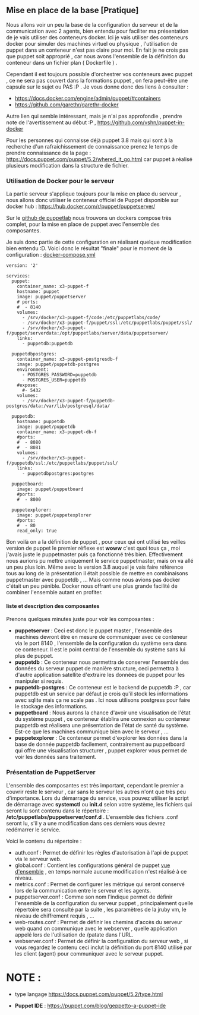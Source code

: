 ## Mise en place de la base [Pratique] 

Nous allons voir un peu la base de la configuration du serveur et de la communication avec 2 agents, bien entendu pour faciliter ma présentation de je vais utiliser des conteneurs docker. Ici je vais utiliser des conteneurs docker pour simuler des machines virtuel ou physique , l'utilisation de puppet dans un conteneur n'est pas claire pour moi. En fait je ne crois pas que puppet soit approprié , car nous avons l'ensemble de la définition du conteneur dans un fichier plan ( Dockerfile ) . 

Cependant il est toujours possible d'orchestrer vos conteneurs avec puppet , ce ne sera pas couvert dans la formations puppet , on fera peut-être une capsule sur le sujet ou PAS :P . Je vous donne donc des liens à consulter :

* https://docs.docker.com/engine/admin/puppet/#containers
* https://github.com/garethr/garethr-docker

Autre lien qui semble intéressant, mais je n'ai pas approfondie , prendre note de l'avertissement au début :P , https://github.com/vshn/puppet-in-docker

Pour les personnes qui connaisse déjà puppet 3.8  mais qui sont à la recherche d'un rafraichissement de connaissance prenez le temps de prendre connaissance de la page : https://docs.puppet.com/puppet/5.2/whered_it_go.html car puppet à réalisé plusieurs modification dans la structure de fichier.

### Utilisation de Docker pour le serveur

La partie serveur s'applique toujours pour la mise en place du serveur , nous allons donc utiliser le conteneur officiel de Puppet disponible sur docker hub : https://hub.docker.com/r/puppet/puppetserver/

Sur le [github de puppetlab](https://github.com/puppetlabs/puppet-in-docker-examples/tree/master/compose) nous trouvons un dockers compose très complet, pour la mise en place de puppet avec l'ensemble des composantes. 

Je suis donc partie de cette configuration en réalisant quelque modification bien entendu :D. Voici donc le résultat "finale" pour le moment de la configuration : [docker-compose.yml](./dockers/puppet-server/docker-compose-v1.yml) 

```
version: '2'

services:
  puppet:
    container_name: x3-puppet-f
    hostname: puppet
    image: puppet/puppetserver
    # ports:
    #  - 8140
    volumes:
      - /srv/docker/x3-puppet-f/code:/etc/puppetlabs/code/
      - /srv/docker/x3-puppet-f/puppet/ssl:/etc/puppetlabs/puppet/ssl/
      - /srv/docker/x3-puppet-f/puppet/serverdata:/opt/puppetlabs/server/data/puppetserver/
    links:
      - puppetdb:puppetdb

  puppetdbpostgres:
    container_name: x3-puppet-postgresdb-f
    image: puppet/puppetdb-postgres
    environment:
      - POSTGRES_PASSWORD=puppetdb
      - POSTGRES_USER=puppetdb
    #expose:
      #- 5432
    volumes:
      - /srv/docker/x3-puppet-f/puppetdb-postgres/data:/var/lib/postgresql/data/

  puppetdb:
    hostname: puppetdb
    image: puppet/puppetdb
    container_name: x3-puppet-db-f
    #ports:
    #  - 8080
    #  - 8081
    volumes:
      - /srv/docker/x3-puppet-f/puppetdb/ssl:/etc/puppetlabs/puppet/ssl/
    links:
      - puppetdbpostgres:postgres

  puppetboard:
    image: puppet/puppetboard
    #ports:
    #  - 8000

  puppetexplorer:
    image: puppet/puppetexplorer
    #ports:
    #  - 80
    read_only: true
```

Bon voilà on a la définition de puppet , pour ceux qui ont utilisé les veilles version de puppet le premier réflexe est **woww** c'est quoi tous ça , moi j'avais juste le puppetmaster puis ça fonctionné très bien. Effectivement nous aurions pu mettre uniquement le service puppetmaster, mais on va allé un peu plus loin. Même avec la version 3.8 auquel je vais faire référence tous au long de la présentation il était possible de mettre en combinaisons puppetmaster avec puppetdb , ... Mais comme nous avions pas docker c'était un peu pénible. Docker nous offrant une plus grande facilité de combiner l'ensemble autant en profiter. 

#### liste et description des composantes

Prenons quelques minutes juste pour voir les composantes :

* __puppetserver__ : Ceci est donc le puppet master , l'ensemble des machines devront être en mesure de communiquer avec ce conteneur via le port 8140 , l'ensemble de la configuration du système sera dans ce conteneur. Il est le point central de l'ensemble du système sans lui plus de puppet.
* __puppetdb__ : Ce conteneur nous permettra de conserver l'ensemble des données du serveur puppet de manière structure, ceci permettra à d'autre application satellite d'extraire les données de puppet pour les manipuler si requis.  
* **puppetdb-postgres** : Ce conteneur est le backend de puppetdb :P , car puppetdb est un service par défaut  je crois qu'il stock les informations avec sqlite mais ça ne scale pas . Ici nous utilisons postgress pour faire le stockage des informations.
* **puppetboard** : Nous aurons la chance d'avoir une visualisation de l'état du système puppet , ce conteneur établira une connexion au conteneur puppetdb est réalisera une présentation de l'état de santé du système. Est-ce que les machines communique bien avec le serveur , ...
* **puppetexplorer** : Ce conteneur permet d'explorer les données dans la base de donnée puppetdb facilement, contrairement au puppetboard qui offre une visualisation structurer , puppet explorer vous permet de voir les données sans traitement.

### Présentation de PuppetServer

L'ensemble des composantes est très important, cependant le premier a couvrir reste le serveur , car sans le serveur les autres n'ont que très peu d'importance. Lors du démarrage du service, vous pouvez utiliser le script de démarrage avec __systemctl__ ou __init.d__ selon votre système, les fichiers qui seront lu sont contenu dans le répertoire : **/etc/puppetlabs/puppetserver/conf.d** . L'ensemble des fichiers .conf seront lu, s'il y a une modification dans ces derniers vous devrez redémarrer le service. 

Voici le contenu du répertoire :

* auth.conf : Permet de définir les règles d'autorisation à l'api de puppet via le serveur web.
* global.conf : Contient les configurations général de puppet [vue d'ensemble](https://puppet.com/docs/puppetserver/5.1/configuration.html) , en temps normale aucune modification n'est réalisé à ce niveau.
* metrics.conf : Permet de configurer les métrique qui seront conservé lors de la communication entre le serveur et les agents.
* puppetserver.conf : Comme son nom l'indique permet de définir l'ensemble de la configuration du serveur puppet , principalement quelle répertoire sera consulté par la suite , les paramètres de la jruby vm, le niveau de chiffrement requis , ...
* web-routes.conf : Permet de définir les chemins d'accès du serveur web quand on communique avec le webserver , quelle application appelé lors de l'utilisation de /patate dans l'URL.
* webserver.conf : Permet de définir la configuration du serveur web , si vous regardez le contenu ceci inclut la définition du  port 8140 utilisé par les client (agent) pour communiquer avec le serveur puppet.

# NOTE :

* type langage https://docs.puppet.com/puppet/5.2/type.html

* __Puppet IDE__ : https://puppet.com/blog/geppetto-a-puppet-ide 


